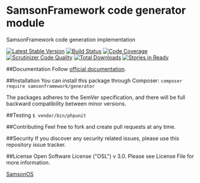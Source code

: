 # SamsonFramework code generator module
 
SamsonFramework code generation implementation

[![Latest Stable Version](https://poser.pugx.org/samsonframework/generator/v/stable.svg)](https://packagist.org/packages/samsonframework/generator)
[![Build Status](https://scrutinizer-ci.com/g/samsonframework/generator/badges/build.png?b=master)](https://scrutinizer-ci.com/g/samsonframework/generator/build-status/master)
[![Code Coverage](https://scrutinizer-ci.com/g/samsonframework/generator/badges/coverage.png?b=master)](https://scrutinizer-ci.com/g/samsonframework/generator/?branch=master)
[![Scrutinizer Code Quality](https://scrutinizer-ci.com/g/samsonframework/generator/badges/quality-score.png?b=master)](https://scrutinizer-ci.com/g/samsonframework/generator/?branch=master) 
[![Total Downloads](https://poser.pugx.org/samsonframework/generator/downloads.svg)](https://packagist.org/packages/samsonframework/generator)
[![Stories in Ready](https://badge.waffle.io/samsonframework/generator.png?label=ready&title=Ready)](https://waffle.io/samsonframework/generator)

##Documentation
Follow [official documentation](http://github.com/samsonframework/generator/blob/master/docs/Index.md).

##Installation
You can install this package through Composer:
```composer require samsonframework/generator```

The packages adheres to the SemVer specification, and there will be full backward compatibility between minor versions.

##Testing
```$ vendor/bin/phpunit```

##Contributing
Feel free to fork and create pull requests at any time.

##Security
If you discover any security related issues, please use this repository issue tracker.

##License
Open Software License ("OSL") v 3.0. Please see License File for more information.

[SamsonOS](http://samsonos.com)
